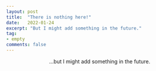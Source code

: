 ```yaml
---
layout: post
title:  "There is nothing here!"
date:   2022-01-24
excerpt: "But I might add something in the future."
tag:
- empty 
comments: false
---
```


<center>...but I might add something in the future.</center>
